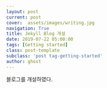 ```yaml
---
layout: post
current: post
cover:  assets/images/writing.jpg
navigation: True
title: Jekyll Blog 개설
date: 2019-07-22 05:00:00
tags: [Getting started]
class: post-template
subclass: 'post tag-getting-started'
author: ghost
---
```

블로그를 개설하였다.
